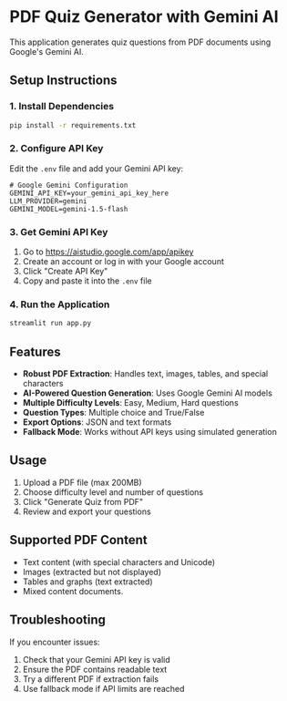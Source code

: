 # PDF Quiz Generator with Gemini AI

This application generates quiz questions from PDF documents using Google's Gemini AI.

## Setup Instructions

### 1. Install Dependencies

```bash
pip install -r requirements.txt
```

### 2. Configure API Key

Edit the `.env` file and add your Gemini API key:

```env
# Google Gemini Configuration
GEMINI_API_KEY=your_gemini_api_key_here
LLM_PROVIDER=gemini
GEMINI_MODEL=gemini-1.5-flash
```

### 3. Get Gemini API Key

1. Go to https://aistudio.google.com/app/apikey
2. Create an account or log in with your Google account
3. Click "Create API Key"
4. Copy and paste it into the `.env` file

### 4. Run the Application

```bash
streamlit run app.py
```

## Features

-   **Robust PDF Extraction**: Handles text, images, tables, and special characters
-   **AI-Powered Question Generation**: Uses Google Gemini AI models
-   **Multiple Difficulty Levels**: Easy, Medium, Hard questions
-   **Question Types**: Multiple choice and True/False
-   **Export Options**: JSON and text formats
-   **Fallback Mode**: Works without API keys using simulated generation

## Usage

1. Upload a PDF file (max 200MB)
2. Choose difficulty level and number of questions
3. Click "Generate Quiz from PDF"
4. Review and export your questions

## Supported PDF Content

-   Text content (with special characters and Unicode)
-   Images (extracted but not displayed)
-   Tables and graphs (text extracted)
-   Mixed content documents.

## Troubleshooting

If you encounter issues:

1. Check that your Gemini API key is valid
2. Ensure the PDF contains readable text
3. Try a different PDF if extraction fails
4. Use fallback mode if API limits are reached
